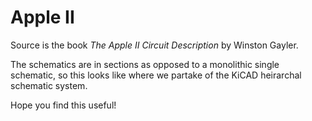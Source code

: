 # Apple II

Source is the book *The Apple II Circuit Description* by Winston Gayler.

The schematics are in sections as opposed to a monolithic single schematic, so this looks like where we partake of the KiCAD heirarchal schematic system.

Hope you find this useful!